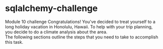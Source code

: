 # sqlalchemy-challenge
Module 10 challenge
Congratulations! You've decided to treat yourself to a long holiday vacation in Honolulu, Hawaii. To help with your trip planning, you decide to do a climate analysis about the area.                            
The following sections outline the steps that you need to take to accomplish this task.                     
